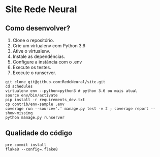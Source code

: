 # Site Rede Neural

## Como desenvolver?

1. Clone o repositório.
1. Crie um virtualenv com Python 3.6
1. Ative o virtualenv.
1. Instale as dependências.
1. Configure a instância com o .env
1. Execute os testes.
1. Execute o runserver.

```console
git clone git@github.com:RedeNeural/site.git
cd schedules
virtualenv env --python=python3 # python 3.6 ou mais atual
source env/bin/activate
pip install -r requirements_dev.txt
cp contrib/env-sample .env
coverage run --source='.' manage.py test -v 2 ; coverage report --show-missing
python manage.py runserver
```

## Qualidade do código

```console
pre-commit install
flake8 --config=.flake8
```
